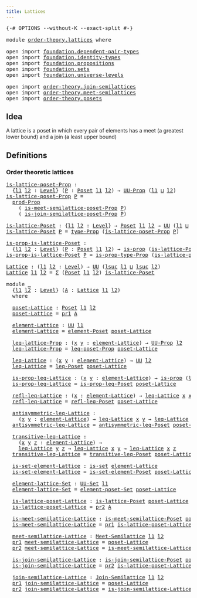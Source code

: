 ```yaml
---
title: Lattices
---
```


<pre class="Agda"><a id="34" class="Symbol">{-#</a> <a id="38" class="Keyword">OPTIONS</a> <a id="46" class="Pragma">--without-K</a> <a id="58" class="Pragma">--exact-split</a> <a id="72" class="Symbol">#-}</a>

<a id="77" class="Keyword">module</a> <a id="84" href="order-theory.lattices.html" class="Module">order-theory.lattices</a> <a id="106" class="Keyword">where</a>

<a id="113" class="Keyword">open</a> <a id="118" class="Keyword">import</a> <a id="125" href="foundation.dependent-pair-types.html" class="Module">foundation.dependent-pair-types</a>
<a id="157" class="Keyword">open</a> <a id="162" class="Keyword">import</a> <a id="169" href="foundation.identity-types.html" class="Module">foundation.identity-types</a>
<a id="195" class="Keyword">open</a> <a id="200" class="Keyword">import</a> <a id="207" href="foundation.propositions.html" class="Module">foundation.propositions</a>
<a id="231" class="Keyword">open</a> <a id="236" class="Keyword">import</a> <a id="243" href="foundation.sets.html" class="Module">foundation.sets</a>
<a id="259" class="Keyword">open</a> <a id="264" class="Keyword">import</a> <a id="271" href="foundation.universe-levels.html" class="Module">foundation.universe-levels</a>

<a id="299" class="Keyword">open</a> <a id="304" class="Keyword">import</a> <a id="311" href="order-theory.join-semilattices.html" class="Module">order-theory.join-semilattices</a>
<a id="342" class="Keyword">open</a> <a id="347" class="Keyword">import</a> <a id="354" href="order-theory.meet-semilattices.html" class="Module">order-theory.meet-semilattices</a>
<a id="385" class="Keyword">open</a> <a id="390" class="Keyword">import</a> <a id="397" href="order-theory.posets.html" class="Module">order-theory.posets</a>
</pre>
## Idea

A lattice is a poset in which every pair of elements has a meet (a greatest lower bound) and a join (a least upper bound)

## Definitions

### Order theoretic lattices

<pre class="Agda"><a id="is-lattice-poset-Prop"></a><a id="608" href="order-theory.lattices.html#608" class="Function">is-lattice-poset-Prop</a> <a id="630" class="Symbol">:</a>
  <a id="634" class="Symbol">{</a><a id="635" href="order-theory.lattices.html#635" class="Bound">l1</a> <a id="638" href="order-theory.lattices.html#638" class="Bound">l2</a> <a id="641" class="Symbol">:</a> <a id="643" href="Agda.Primitive.html#597" class="Postulate">Level</a><a id="648" class="Symbol">}</a> <a id="650" class="Symbol">(</a><a id="651" href="order-theory.lattices.html#651" class="Bound">P</a> <a id="653" class="Symbol">:</a> <a id="655" href="order-theory.posets.html#731" class="Function">Poset</a> <a id="661" href="order-theory.lattices.html#635" class="Bound">l1</a> <a id="664" href="order-theory.lattices.html#638" class="Bound">l2</a><a id="666" class="Symbol">)</a> <a id="668" class="Symbol">→</a> <a id="670" href="foundation-core.propositions.html#1380" class="Function">UU-Prop</a> <a id="678" class="Symbol">(</a><a id="679" href="order-theory.lattices.html#635" class="Bound">l1</a> <a id="682" href="Agda.Primitive.html#810" class="Primitive Operator">⊔</a> <a id="684" href="order-theory.lattices.html#638" class="Bound">l2</a><a id="686" class="Symbol">)</a>
<a id="688" href="order-theory.lattices.html#608" class="Function">is-lattice-poset-Prop</a> <a id="710" href="order-theory.lattices.html#710" class="Bound">P</a> <a id="712" class="Symbol">=</a>
  <a id="716" href="foundation-core.propositions.html#5863" class="Function">prod-Prop</a>
    <a id="730" class="Symbol">(</a> <a id="732" href="order-theory.meet-semilattices.html#1168" class="Function">is-meet-semilattice-poset-Prop</a> <a id="763" href="order-theory.lattices.html#710" class="Bound">P</a><a id="764" class="Symbol">)</a>
    <a id="770" class="Symbol">(</a> <a id="772" href="order-theory.join-semilattices.html#1159" class="Function">is-join-semilattice-poset-Prop</a> <a id="803" href="order-theory.lattices.html#710" class="Bound">P</a><a id="804" class="Symbol">)</a>

<a id="is-lattice-Poset"></a><a id="807" href="order-theory.lattices.html#807" class="Function">is-lattice-Poset</a> <a id="824" class="Symbol">:</a> <a id="826" class="Symbol">{</a><a id="827" href="order-theory.lattices.html#827" class="Bound">l1</a> <a id="830" href="order-theory.lattices.html#830" class="Bound">l2</a> <a id="833" class="Symbol">:</a> <a id="835" href="Agda.Primitive.html#597" class="Postulate">Level</a><a id="840" class="Symbol">}</a> <a id="842" class="Symbol">→</a> <a id="844" href="order-theory.posets.html#731" class="Function">Poset</a> <a id="850" href="order-theory.lattices.html#827" class="Bound">l1</a> <a id="853" href="order-theory.lattices.html#830" class="Bound">l2</a> <a id="856" class="Symbol">→</a> <a id="858" href="foundation-core.universe-levels.html#222" class="Primitive">UU</a> <a id="861" class="Symbol">(</a><a id="862" href="order-theory.lattices.html#827" class="Bound">l1</a> <a id="865" href="Agda.Primitive.html#810" class="Primitive Operator">⊔</a> <a id="867" href="order-theory.lattices.html#830" class="Bound">l2</a><a id="869" class="Symbol">)</a>
<a id="871" href="order-theory.lattices.html#807" class="Function">is-lattice-Poset</a> <a id="888" href="order-theory.lattices.html#888" class="Bound">P</a> <a id="890" class="Symbol">=</a> <a id="892" href="foundation-core.propositions.html#1482" class="Function">type-Prop</a> <a id="902" class="Symbol">(</a><a id="903" href="order-theory.lattices.html#608" class="Function">is-lattice-poset-Prop</a> <a id="925" href="order-theory.lattices.html#888" class="Bound">P</a><a id="926" class="Symbol">)</a>

<a id="is-prop-is-lattice-Poset"></a><a id="929" href="order-theory.lattices.html#929" class="Function">is-prop-is-lattice-Poset</a> <a id="954" class="Symbol">:</a>
  <a id="958" class="Symbol">{</a><a id="959" href="order-theory.lattices.html#959" class="Bound">l1</a> <a id="962" href="order-theory.lattices.html#962" class="Bound">l2</a> <a id="965" class="Symbol">:</a> <a id="967" href="Agda.Primitive.html#597" class="Postulate">Level</a><a id="972" class="Symbol">}</a> <a id="974" class="Symbol">(</a><a id="975" href="order-theory.lattices.html#975" class="Bound">P</a> <a id="977" class="Symbol">:</a> <a id="979" href="order-theory.posets.html#731" class="Function">Poset</a> <a id="985" href="order-theory.lattices.html#959" class="Bound">l1</a> <a id="988" href="order-theory.lattices.html#962" class="Bound">l2</a><a id="990" class="Symbol">)</a> <a id="992" class="Symbol">→</a> <a id="994" href="foundation-core.propositions.html#1295" class="Function">is-prop</a> <a id="1002" class="Symbol">(</a><a id="1003" href="order-theory.lattices.html#807" class="Function">is-lattice-Poset</a> <a id="1020" href="order-theory.lattices.html#975" class="Bound">P</a><a id="1021" class="Symbol">)</a>
<a id="1023" href="order-theory.lattices.html#929" class="Function">is-prop-is-lattice-Poset</a> <a id="1048" href="order-theory.lattices.html#1048" class="Bound">P</a> <a id="1050" class="Symbol">=</a> <a id="1052" href="foundation-core.propositions.html#1549" class="Function">is-prop-type-Prop</a> <a id="1070" class="Symbol">(</a><a id="1071" href="order-theory.lattices.html#608" class="Function">is-lattice-poset-Prop</a> <a id="1093" href="order-theory.lattices.html#1048" class="Bound">P</a><a id="1094" class="Symbol">)</a>

<a id="Lattice"></a><a id="1097" href="order-theory.lattices.html#1097" class="Function">Lattice</a> <a id="1105" class="Symbol">:</a> <a id="1107" class="Symbol">(</a><a id="1108" href="order-theory.lattices.html#1108" class="Bound">l1</a> <a id="1111" href="order-theory.lattices.html#1111" class="Bound">l2</a> <a id="1114" class="Symbol">:</a> <a id="1116" href="Agda.Primitive.html#597" class="Postulate">Level</a><a id="1121" class="Symbol">)</a> <a id="1123" class="Symbol">→</a> <a id="1125" href="foundation-core.universe-levels.html#222" class="Primitive">UU</a> <a id="1128" class="Symbol">(</a><a id="1129" href="Agda.Primitive.html#780" class="Primitive">lsuc</a> <a id="1134" href="order-theory.lattices.html#1108" class="Bound">l1</a> <a id="1137" href="Agda.Primitive.html#810" class="Primitive Operator">⊔</a> <a id="1139" href="Agda.Primitive.html#780" class="Primitive">lsuc</a> <a id="1144" href="order-theory.lattices.html#1111" class="Bound">l2</a><a id="1146" class="Symbol">)</a>
<a id="1148" href="order-theory.lattices.html#1097" class="Function">Lattice</a> <a id="1156" href="order-theory.lattices.html#1156" class="Bound">l1</a> <a id="1159" href="order-theory.lattices.html#1159" class="Bound">l2</a> <a id="1162" class="Symbol">=</a> <a id="1164" href="foundation-core.dependent-pair-types.html#502" class="Record">Σ</a> <a id="1166" class="Symbol">(</a><a id="1167" href="order-theory.posets.html#731" class="Function">Poset</a> <a id="1173" href="order-theory.lattices.html#1156" class="Bound">l1</a> <a id="1176" href="order-theory.lattices.html#1159" class="Bound">l2</a><a id="1178" class="Symbol">)</a> <a id="1180" href="order-theory.lattices.html#807" class="Function">is-lattice-Poset</a>

<a id="1198" class="Keyword">module</a> <a id="1205" href="order-theory.lattices.html#1205" class="Module">_</a>
  <a id="1209" class="Symbol">{</a><a id="1210" href="order-theory.lattices.html#1210" class="Bound">l1</a> <a id="1213" href="order-theory.lattices.html#1213" class="Bound">l2</a> <a id="1216" class="Symbol">:</a> <a id="1218" href="Agda.Primitive.html#597" class="Postulate">Level</a><a id="1223" class="Symbol">}</a> <a id="1225" class="Symbol">(</a><a id="1226" href="order-theory.lattices.html#1226" class="Bound">A</a> <a id="1228" class="Symbol">:</a> <a id="1230" href="order-theory.lattices.html#1097" class="Function">Lattice</a> <a id="1238" href="order-theory.lattices.html#1210" class="Bound">l1</a> <a id="1241" href="order-theory.lattices.html#1213" class="Bound">l2</a><a id="1243" class="Symbol">)</a>
  <a id="1247" class="Keyword">where</a>

  <a id="1256" href="order-theory.lattices.html#1256" class="Function">poset-Lattice</a> <a id="1270" class="Symbol">:</a> <a id="1272" href="order-theory.posets.html#731" class="Function">Poset</a> <a id="1278" href="order-theory.lattices.html#1210" class="Bound">l1</a> <a id="1281" href="order-theory.lattices.html#1213" class="Bound">l2</a>
  <a id="1286" href="order-theory.lattices.html#1256" class="Function">poset-Lattice</a> <a id="1300" class="Symbol">=</a> <a id="1302" href="foundation-core.dependent-pair-types.html#592" class="Field">pr1</a> <a id="1306" href="order-theory.lattices.html#1226" class="Bound">A</a>

  <a id="1311" href="order-theory.lattices.html#1311" class="Function">element-Lattice</a> <a id="1327" class="Symbol">:</a> <a id="1329" href="foundation-core.universe-levels.html#222" class="Primitive">UU</a> <a id="1332" href="order-theory.lattices.html#1210" class="Bound">l1</a>
  <a id="1337" href="order-theory.lattices.html#1311" class="Function">element-Lattice</a> <a id="1353" class="Symbol">=</a> <a id="1355" href="order-theory.posets.html#1145" class="Function">element-Poset</a> <a id="1369" href="order-theory.lattices.html#1256" class="Function">poset-Lattice</a>

  <a id="1386" href="order-theory.lattices.html#1386" class="Function">leq-lattice-Prop</a> <a id="1403" class="Symbol">:</a> <a id="1405" class="Symbol">(</a><a id="1406" href="order-theory.lattices.html#1406" class="Bound">x</a> <a id="1408" href="order-theory.lattices.html#1408" class="Bound">y</a> <a id="1410" class="Symbol">:</a> <a id="1412" href="order-theory.lattices.html#1311" class="Function">element-Lattice</a><a id="1427" class="Symbol">)</a> <a id="1429" class="Symbol">→</a> <a id="1431" href="foundation-core.propositions.html#1380" class="Function">UU-Prop</a> <a id="1439" href="order-theory.lattices.html#1213" class="Bound">l2</a>
  <a id="1444" href="order-theory.lattices.html#1386" class="Function">leq-lattice-Prop</a> <a id="1461" class="Symbol">=</a> <a id="1463" href="order-theory.posets.html#1194" class="Function">leq-poset-Prop</a> <a id="1478" href="order-theory.lattices.html#1256" class="Function">poset-Lattice</a>

  <a id="1495" href="order-theory.lattices.html#1495" class="Function">leq-Lattice</a> <a id="1507" class="Symbol">:</a> <a id="1509" class="Symbol">(</a><a id="1510" href="order-theory.lattices.html#1510" class="Bound">x</a> <a id="1512" href="order-theory.lattices.html#1512" class="Bound">y</a> <a id="1514" class="Symbol">:</a> <a id="1516" href="order-theory.lattices.html#1311" class="Function">element-Lattice</a><a id="1531" class="Symbol">)</a> <a id="1533" class="Symbol">→</a> <a id="1535" href="foundation-core.universe-levels.html#222" class="Primitive">UU</a> <a id="1538" href="order-theory.lattices.html#1213" class="Bound">l2</a>
  <a id="1543" href="order-theory.lattices.html#1495" class="Function">leq-Lattice</a> <a id="1555" class="Symbol">=</a> <a id="1557" href="order-theory.posets.html#1280" class="Function">leq-Poset</a> <a id="1567" href="order-theory.lattices.html#1256" class="Function">poset-Lattice</a>

  <a id="1584" href="order-theory.lattices.html#1584" class="Function">is-prop-leq-Lattice</a> <a id="1604" class="Symbol">:</a> <a id="1606" class="Symbol">(</a><a id="1607" href="order-theory.lattices.html#1607" class="Bound">x</a> <a id="1609" href="order-theory.lattices.html#1609" class="Bound">y</a> <a id="1611" class="Symbol">:</a> <a id="1613" href="order-theory.lattices.html#1311" class="Function">element-Lattice</a><a id="1628" class="Symbol">)</a> <a id="1630" class="Symbol">→</a> <a id="1632" href="foundation-core.propositions.html#1295" class="Function">is-prop</a> <a id="1640" class="Symbol">(</a><a id="1641" href="order-theory.lattices.html#1495" class="Function">leq-Lattice</a> <a id="1653" href="order-theory.lattices.html#1607" class="Bound">x</a> <a id="1655" href="order-theory.lattices.html#1609" class="Bound">y</a><a id="1656" class="Symbol">)</a>
  <a id="1660" href="order-theory.lattices.html#1584" class="Function">is-prop-leq-Lattice</a> <a id="1680" class="Symbol">=</a> <a id="1682" href="order-theory.posets.html#1375" class="Function">is-prop-leq-Poset</a> <a id="1700" href="order-theory.lattices.html#1256" class="Function">poset-Lattice</a>

  <a id="1717" href="order-theory.lattices.html#1717" class="Function">refl-leq-Lattice</a> <a id="1734" class="Symbol">:</a> <a id="1736" class="Symbol">(</a><a id="1737" href="order-theory.lattices.html#1737" class="Bound">x</a> <a id="1739" class="Symbol">:</a> <a id="1741" href="order-theory.lattices.html#1311" class="Function">element-Lattice</a><a id="1756" class="Symbol">)</a> <a id="1758" class="Symbol">→</a> <a id="1760" href="order-theory.lattices.html#1495" class="Function">leq-Lattice</a> <a id="1772" href="order-theory.lattices.html#1737" class="Bound">x</a> <a id="1774" href="order-theory.lattices.html#1737" class="Bound">x</a>
  <a id="1778" href="order-theory.lattices.html#1717" class="Function">refl-leq-Lattice</a> <a id="1795" class="Symbol">=</a> <a id="1797" href="order-theory.posets.html#1511" class="Function">refl-leq-Poset</a> <a id="1812" href="order-theory.lattices.html#1256" class="Function">poset-Lattice</a>

  <a id="1829" href="order-theory.lattices.html#1829" class="Function">antisymmetric-leq-Lattice</a> <a id="1855" class="Symbol">:</a>
    <a id="1861" class="Symbol">(</a><a id="1862" href="order-theory.lattices.html#1862" class="Bound">x</a> <a id="1864" href="order-theory.lattices.html#1864" class="Bound">y</a> <a id="1866" class="Symbol">:</a> <a id="1868" href="order-theory.lattices.html#1311" class="Function">element-Lattice</a><a id="1883" class="Symbol">)</a> <a id="1885" class="Symbol">→</a> <a id="1887" href="order-theory.lattices.html#1495" class="Function">leq-Lattice</a> <a id="1899" href="order-theory.lattices.html#1862" class="Bound">x</a> <a id="1901" href="order-theory.lattices.html#1864" class="Bound">y</a> <a id="1903" class="Symbol">→</a> <a id="1905" href="order-theory.lattices.html#1495" class="Function">leq-Lattice</a> <a id="1917" href="order-theory.lattices.html#1864" class="Bound">y</a> <a id="1919" href="order-theory.lattices.html#1862" class="Bound">x</a> <a id="1921" class="Symbol">→</a> <a id="1923" href="foundation-core.identity-types.html#641" class="Datatype">Id</a> <a id="1926" href="order-theory.lattices.html#1862" class="Bound">x</a> <a id="1928" href="order-theory.lattices.html#1864" class="Bound">y</a>
  <a id="1932" href="order-theory.lattices.html#1829" class="Function">antisymmetric-leq-Lattice</a> <a id="1958" class="Symbol">=</a> <a id="1960" href="order-theory.posets.html#1983" class="Function">antisymmetric-leq-Poset</a> <a id="1984" href="order-theory.lattices.html#1256" class="Function">poset-Lattice</a>

  <a id="2001" href="order-theory.lattices.html#2001" class="Function">transitive-leq-Lattice</a> <a id="2024" class="Symbol">:</a>
    <a id="2030" class="Symbol">(</a><a id="2031" href="order-theory.lattices.html#2031" class="Bound">x</a> <a id="2033" href="order-theory.lattices.html#2033" class="Bound">y</a> <a id="2035" href="order-theory.lattices.html#2035" class="Bound">z</a> <a id="2037" class="Symbol">:</a> <a id="2039" href="order-theory.lattices.html#1311" class="Function">element-Lattice</a><a id="2054" class="Symbol">)</a> <a id="2056" class="Symbol">→</a>
    <a id="2062" href="order-theory.lattices.html#1495" class="Function">leq-Lattice</a> <a id="2074" href="order-theory.lattices.html#2033" class="Bound">y</a> <a id="2076" href="order-theory.lattices.html#2035" class="Bound">z</a> <a id="2078" class="Symbol">→</a> <a id="2080" href="order-theory.lattices.html#1495" class="Function">leq-Lattice</a> <a id="2092" href="order-theory.lattices.html#2031" class="Bound">x</a> <a id="2094" href="order-theory.lattices.html#2033" class="Bound">y</a> <a id="2096" class="Symbol">→</a> <a id="2098" href="order-theory.lattices.html#1495" class="Function">leq-Lattice</a> <a id="2110" href="order-theory.lattices.html#2031" class="Bound">x</a> <a id="2112" href="order-theory.lattices.html#2035" class="Bound">z</a>
  <a id="2116" href="order-theory.lattices.html#2001" class="Function">transitive-leq-Lattice</a> <a id="2139" class="Symbol">=</a> <a id="2141" href="order-theory.posets.html#1610" class="Function">transitive-leq-Poset</a> <a id="2162" href="order-theory.lattices.html#1256" class="Function">poset-Lattice</a>

  <a id="2179" href="order-theory.lattices.html#2179" class="Function">is-set-element-Lattice</a> <a id="2202" class="Symbol">:</a> <a id="2204" href="foundation-core.sets.html#1099" class="Function">is-set</a> <a id="2211" href="order-theory.lattices.html#1311" class="Function">element-Lattice</a>
  <a id="2229" href="order-theory.lattices.html#2179" class="Function">is-set-element-Lattice</a> <a id="2252" class="Symbol">=</a> <a id="2254" href="order-theory.posets.html#2125" class="Function">is-set-element-Poset</a> <a id="2275" href="order-theory.lattices.html#1256" class="Function">poset-Lattice</a>

  <a id="2292" href="order-theory.lattices.html#2292" class="Function">element-lattice-Set</a> <a id="2312" class="Symbol">:</a> <a id="2314" href="foundation-core.sets.html#1177" class="Function">UU-Set</a> <a id="2321" href="order-theory.lattices.html#1210" class="Bound">l1</a>
  <a id="2326" href="order-theory.lattices.html#2292" class="Function">element-lattice-Set</a> <a id="2346" class="Symbol">=</a> <a id="2348" href="order-theory.posets.html#2464" class="Function">element-poset-Set</a> <a id="2366" href="order-theory.lattices.html#1256" class="Function">poset-Lattice</a>

  <a id="2383" href="order-theory.lattices.html#2383" class="Function">is-lattice-poset-Lattice</a> <a id="2408" class="Symbol">:</a> <a id="2410" href="order-theory.lattices.html#807" class="Function">is-lattice-Poset</a> <a id="2427" href="order-theory.lattices.html#1256" class="Function">poset-Lattice</a>
  <a id="2443" href="order-theory.lattices.html#2383" class="Function">is-lattice-poset-Lattice</a> <a id="2468" class="Symbol">=</a> <a id="2470" href="foundation-core.dependent-pair-types.html#604" class="Field">pr2</a> <a id="2474" href="order-theory.lattices.html#1226" class="Bound">A</a>

  <a id="2479" href="order-theory.lattices.html#2479" class="Function">is-meet-semilattice-Lattice</a> <a id="2507" class="Symbol">:</a> <a id="2509" href="order-theory.meet-semilattices.html#1412" class="Function">is-meet-semilattice-Poset</a> <a id="2535" href="order-theory.lattices.html#1256" class="Function">poset-Lattice</a>
  <a id="2551" href="order-theory.lattices.html#2479" class="Function">is-meet-semilattice-Lattice</a> <a id="2579" class="Symbol">=</a> <a id="2581" href="foundation-core.dependent-pair-types.html#592" class="Field">pr1</a> <a id="2585" href="order-theory.lattices.html#2383" class="Function">is-lattice-poset-Lattice</a>

  <a id="2613" href="order-theory.lattices.html#2613" class="Function">meet-semilattice-Lattice</a> <a id="2638" class="Symbol">:</a> <a id="2640" href="order-theory.meet-semilattices.html#1693" class="Function">Meet-Semilattice</a> <a id="2657" href="order-theory.lattices.html#1210" class="Bound">l1</a> <a id="2660" href="order-theory.lattices.html#1213" class="Bound">l2</a>
  <a id="2665" href="foundation-core.dependent-pair-types.html#592" class="Field">pr1</a> <a id="2669" href="order-theory.lattices.html#2613" class="Function">meet-semilattice-Lattice</a> <a id="2694" class="Symbol">=</a> <a id="2696" href="order-theory.lattices.html#1256" class="Function">poset-Lattice</a>
  <a id="2712" href="foundation-core.dependent-pair-types.html#604" class="Field">pr2</a> <a id="2716" href="order-theory.lattices.html#2613" class="Function">meet-semilattice-Lattice</a> <a id="2741" class="Symbol">=</a> <a id="2743" href="order-theory.lattices.html#2479" class="Function">is-meet-semilattice-Lattice</a>

  <a id="2774" href="order-theory.lattices.html#2774" class="Function">is-join-semilattice-Lattice</a> <a id="2802" class="Symbol">:</a> <a id="2804" href="order-theory.join-semilattices.html#1400" class="Function">is-join-semilattice-Poset</a> <a id="2830" href="order-theory.lattices.html#1256" class="Function">poset-Lattice</a>
  <a id="2846" href="order-theory.lattices.html#2774" class="Function">is-join-semilattice-Lattice</a> <a id="2874" class="Symbol">=</a> <a id="2876" href="foundation-core.dependent-pair-types.html#604" class="Field">pr2</a> <a id="2880" href="order-theory.lattices.html#2383" class="Function">is-lattice-poset-Lattice</a>

  <a id="2908" href="order-theory.lattices.html#2908" class="Function">join-semilattice-Lattice</a> <a id="2933" class="Symbol">:</a> <a id="2935" href="order-theory.join-semilattices.html#1681" class="Function">Join-Semilattice</a> <a id="2952" href="order-theory.lattices.html#1210" class="Bound">l1</a> <a id="2955" href="order-theory.lattices.html#1213" class="Bound">l2</a>
  <a id="2960" href="foundation-core.dependent-pair-types.html#592" class="Field">pr1</a> <a id="2964" href="order-theory.lattices.html#2908" class="Function">join-semilattice-Lattice</a> <a id="2989" class="Symbol">=</a> <a id="2991" href="order-theory.lattices.html#1256" class="Function">poset-Lattice</a>
  <a id="3007" href="foundation-core.dependent-pair-types.html#604" class="Field">pr2</a> <a id="3011" href="order-theory.lattices.html#2908" class="Function">join-semilattice-Lattice</a> <a id="3036" class="Symbol">=</a> <a id="3038" href="order-theory.lattices.html#2774" class="Function">is-join-semilattice-Lattice</a>
</pre>